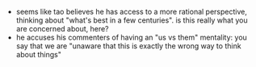 - seems like tao believes he has access to a more rational perspective, thinking
  about "what's best in a few centuries".  is this really what you are concerned
  about, here?
- he accuses his commenters of having an "us vs them" mentality: you say that we
  are "unaware that this is exactly the wrong way to think about things"
